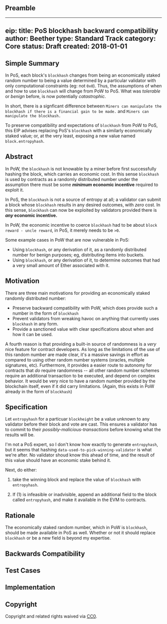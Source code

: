 ## Preamble

---
eip: <to be assigned>
title: PoS blockhash backward compatibility
author: Beether
type: Standard Track
category: Core
status: Draft
created: 2018-01-01
---


## Simple Summary
In PoS, each block's `blockhash` changes from being an economically staked random number to being a value determined by a particular validator with only computational constraints (eg: not `0x0`). Thus, the assumptions of when and how to use `blockhash` will change from PoW to PoS. What was _tolerable_ or _benign_ before, is now potentially _catastrophic_.

In short, there is a signficant difference between `Miners can manipulate the blockhash if there is a financial gain to be made.` and `Miners can manipulate the blockhash.`


To preserve compatibility and expectations of `blockhash` from PoW to PoS, this EIP advises replacing PoS's `blockhash` with a similarly economically staked value; or, at the very least, exposing a new value named `block.entropyhash`.

## Abstract
In PoW, the `blockhash` is not knowable by a miner before first successfully hashing the block, which carries an economic cost. In this sense `blockhash` is used by contracts as a randomly distributed number under the assumption there must be some **_minimum_ economic incentive** required to exploit it.

In PoS, the `blockhash` is not a source of entropy at all; a validator can submit a block whose `blockhash` results in any desired outcomes, with _zero_ cost. In this sense, `blockhash` can now be exploited by validators provided there is **_any_ economic incentive.**

In PoW, the economic incentive to coerce `blockhash` had to be about `block reward - uncle reward`, in PoS, it merely needs to be `>0`. 

Some example cases in PoW that are now vulnerable in PoS:

 - Using `blockhash`, or any derivation of it, as a randomly distributed number for benign purposes; eg, distributing items into buckets.
 - Using `blockhash`, or any derivation of it, to determine outcomes that had a very small amount of Ether associated with it.

## Motivation
There are three main motivations for providing an economically staked randomly distributed number:

 - Preserve backward compatibility with PoW, which does provide such a number in the form of `blockhash`
 - Prevent validators from wreaking havoc on anything that currently uses `blockhash` in any form.
 - Provide a sanctioned value with clear specifications about when and how it can be used.

A fourth reason is that providing a built-in source of randomness is a _very_ nice feature for contract developers. As long as the limitations of the use of this random number are made clear, it's a massive savings in effort as compared to using other random number systems (oracles, multiple signatures, etc). Furthermore, it provides a easier route to autonomy for contracts that _do_ require randomness -- all other random number schemes require an additional transaction to be executed, and depend on complex behavior. It would be very nice to have a random number provided by the blockchain itself, even if it did carry limitations. (Again, this exists in PoW already in the form of `blockhash`)

## Specification
Let `entropyhash` for a particuar `blockheight` be a value unknown to any validator before their block and vote are cast. This ensures a validator has to commit to their _possibly-malicious-transactions_ before knowing what the results will be.

I'm not a PoS expert, so I don't know how exactly to generate `entropyhash`, but it seems that hashing `data-used-to-pick-winning-validator` is what we're after. No validator shoud know this ahead of time, and the result of this value should have an economic stake behind it.

Next, do either:

 1) take the winning block and replace the value of `blockhash` with `entropyhash`.
 
 2) If (1) is infeasible or inadvisible, append an additional field to the block called `entropyhash`, and make it available in the EVM to contracts.

## Rationale
The economically staked random number, which in PoW is `blockhash`, should be made available in PoS as well. Whether or not it should replace `blockhash` or be a new field is beyond my expertise.

## Backwards Compatibility


## Test Cases


## Implementation


## Copyright
Copyright and related rights waived via [CC0](https://creativecommons.org/publicdomain/zero/1.0/).
